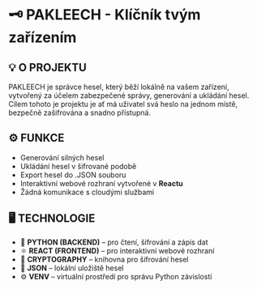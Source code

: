 # 🗝️ PAKLEECH - Klíčník tvým zařízením

## 💡 O PROJEKTU
PAKLEECH je správce hesel, který běží lokálně na vašem zařízení, vytvořený za účelem zabezpečené správy, generování a ukládání hesel. Cílem tohoto je projektu je ať má uživatel svá heslo na jednom místě, bezpečně zašifrována a snadno přístupná.

## ⚙️ FUNKCE
- Generování silných hesel
- Ukládání hesel v šifrované podobě
- Export hesel do .JSON souboru
- Interaktivní webové rozhraní vytvořené v **Reactu**
- Žádná komunikace s cloudými službami

## 🖥️ TECHNOLOGIE
- 🐍 **PYTHON (BACKEND)** – pro čtení, šifrování a zápis dat
- ⚛️ **REACT (FRONTEND)** – pro interaktivní webové rozhraní
- 🔐 **CRYPTOGRAPHY** – knihovna pro šifrování hesel
- 🧾 **JSON** – lokální uložiště hesel  
- ⚙️ **VENV** – virtuální prostředí pro správu Python závislostí
